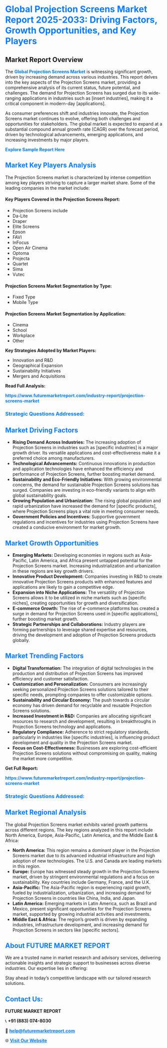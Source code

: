 <h1 style="color: #007BFF;">Global Projection Screens Market Report 2025-2033: Driving Factors, Growth Opportunities, and Key Players</h1>

<section id="overview">
<h2>Market Report Overview</h2>
<p>The <a href="https://www.futuremarketreport.com/industry-report/projection-screens-market" style="color: #007BFF; text-decoration: none;"><strong>Global Projection Screens Market</strong></a> is witnessing significant growth, driven by increasing demand across various industries. This report delves into the key aspects of the Projection Screens market, providing a comprehensive analysis of its current status, future potential, and challenges. The demand for Projection Screens has surged due to its wide-ranging applications in industries such as [insert industries], making it a critical component in modern-day [applications].</p>
<p>As consumer preferences shift and industries innovate, the Projection Screens market continues to evolve, offering both challenges and opportunities for stakeholders. The global market is expected to expand at a substantial compound annual growth rate (CAGR) over the forecast period, driven by technological advancements, emerging applications, and increasing investments by major players.</p>
</section>

<section id="overview">
<p><a href="https://www.futuremarketreport.com/request-sample/reportId=98702" style="color: #007BFF; text-decoration: none;"><strong>Explore Sample Report Here</strong></a></p>
</section>

<section id="key-players">
<h2 style="color: #007BFF;">Market Key Players Analysis</h2>
<p>The Projection Screens market is characterized by intense competition among key players striving to capture a larger market share. Some of the leading companies in the market include:</p>
<h4>Key Players Covered in the Projection Screens Report:</h4>
<ul><li>Projection Screens include</li><li>Da-Lite</li><li>Draper</li><li>Elite Screens</li><li>Epson</li><li>FAVI</li><li>InFocus</li><li>Open Air Cinema</li><li>Optoma</li><li>Projecta</li><li>Quartet</li><li>Sima</li><li>Vutec</li></ul>
<h4>Projection Screens Market Segmentation by Type:</h4>
<ul><li>Fixed Type</li><li>Mobile Type</li></ul>

<h4>Projection Screens Market Segmentation by Application:</h4>
<ul><li>Cinema</li><li>School</li><li>Workplace</li><li>Other</li></ul>
<p><strong>Key Strategies Adopted by Market Players:</strong></p>
<ul>
<li>Innovation and R&D</li>
<li>Geographical Expansion</li>
<li>Sustainability Initiatives</li>
<li>Mergers and Acquisitions</li>
</ul>
</section>

<section>
<p><strong>Read Full Analysis: </strong></p><a href="https://www.futuremarketreport.com/industry-report/projection-screens-market" style="color: #007BFF; text-decoration: none;"><strong>https://www.futuremarketreport.com/industry-report/projection-screens-market</strong></a>
<h3 style="color: #007BFF;">Strategic Questions Addressed:</h3>
</section>

<section id="driving-factors">
<h2 style="color: #007BFF;">Market Driving Factors</h2>
<ul>
<li><strong>Rising Demand Across Industries:</strong> The increasing adoption of Projection Screens in industries such as [specific industries] is a major growth driver. Its versatile applications and cost-effectiveness make it a preferred choice among manufacturers.</li>
<li><strong>Technological Advancements:</strong> Continuous innovations in production and application technologies have enhanced the efficiency and performance of Projection Screens, further boosting market demand.</li>
<li><strong>Sustainability and Eco-Friendly Initiatives:</strong> With growing environmental concerns, the demand for sustainable Projection Screens solutions has surged. Companies are investing in eco-friendly variants to align with global sustainability goals.</li>
<li><strong>Growing Population and Urbanization:</strong> The rising global population and rapid urbanization have increased the demand for [specific products], where Projection Screens plays a vital role in meeting consumer needs.</li>
<li><strong>Government Policies and Incentives:</strong> Supportive government regulations and incentives for industries using Projection Screens have created a conducive environment for market growth.</li>
</ul>
</section>

<section id="growth-opportunities">
<h2 style="color: #007BFF;">Market Growth Opportunities</h2>
<ul>
<li><strong>Emerging Markets:</strong> Developing economies in regions such as Asia-Pacific, Latin America, and Africa present untapped potential for the Projection Screens market. Increasing industrialization and urbanization in these regions are key growth drivers.</li>
<li><strong>Innovative Product Development:</strong> Companies investing in R&D to create innovative Projection Screens products with enhanced features and applications are likely to gain a competitive edge.</li>
<li><strong>Expansion into Niche Applications:</strong> The versatility of Projection Screens allows it to be utilized in niche markets such as [specific niches], creating opportunities for growth and diversification.</li>
<li><strong>E-commerce Growth:</strong> The rise of e-commerce platforms has created a surge in demand for Projection Screens used in [specific applications], further boosting market growth.</li>
<li><strong>Strategic Partnerships and Collaborations:</strong> Industry players are forming partnerships to leverage shared expertise and resources, driving the development and adoption of Projection Screens products globally.</li>
</ul>
</section>

<section id="trending-factors">
<h2 style="color: #007BFF;">Market Trending Factors</h2>
<ul>
<li><strong>Digital Transformation:</strong> The integration of digital technologies in the production and distribution of Projection Screens has improved efficiency and customer satisfaction.</li>
<li><strong>Customization and Personalization:</strong> Consumers are increasingly seeking personalized Projection Screens solutions tailored to their specific needs, prompting companies to offer customizable options.</li>
<li><strong>Sustainability and Circular Economy:</strong> The push towards a circular economy has driven demand for recyclable and reusable Projection Screens solutions.</li>
<li><strong>Increased Investment in R&D:</strong> Companies are allocating significant resources to research and development, resulting in breakthroughs in Projection Screens technology and applications.</li>
<li><strong>Regulatory Compliance:</strong> Adherence to strict regulatory standards, particularly in industries like [specific industries], is influencing product development and quality in the Projection Screens market.</li>
<li><strong>Focus on Cost-Effectiveness:</strong> Businesses are exploring cost-efficient Projection Screens solutions without compromising on quality, making the market more competitive.</li>
</ul>
</section>

<section>
<p><strong>Get Full Report: </strong></p><a href="https://www.futuremarketreport.com/industry-report/projection-screens-market" style="color: #007BFF; text-decoration: none;"><strong>https://www.futuremarketreport.com/industry-report/projection-screens-market</strong></a>
<h3 style="color: #007BFF;">Strategic Questions Addressed:</h3>
</section>


<section id="regional-analysis">
<h2 style="color: #007BFF;">Market Regional Analysis</h2>
<p>The global Projection Screens market exhibits varied growth patterns across different regions. The key regions analyzed in this report include North America, Europe, Asia-Pacific, Latin America, and the Middle East & Africa:</p>
<ul>
<li><strong>North America:</strong> This region remains a dominant player in the Projection Screens market due to its advanced industrial infrastructure and high adoption of new technologies. The U.S. and Canada are leading markets in this region.</li>
<li><strong>Europe:</strong> Europe has witnessed steady growth in the Projection Screens market, driven by stringent environmental regulations and a focus on sustainability. Key countries include Germany, France, and the U.K.</li>
<li><strong>Asia-Pacific:</strong> The Asia-Pacific region is experiencing rapid growth, fueled by industrialization, urbanization, and increasing demand for Projection Screens in countries like China, India, and Japan.</li>
<li><strong>Latin America:</strong> Emerging markets in Latin America, such as Brazil and Mexico, present significant opportunities for the Projection Screens market, supported by growing industrial activities and investments.</li>
<li><strong>Middle East & Africa:</strong> The region’s growth is driven by expanding industries, infrastructure development, and increasing demand for Projection Screens in sectors like [specific sectors].</li>
</ul>
</section>

<footer>
<h2 style="color: #007BFF;">About FUTURE MARKET REPORT</h2>
<p>We are a trusted name in market research and advisory services, delivering actionable insights and strategic support to businesses across diverse industries. Our expertise lies in offering:</p>

<p>Stay ahead in today’s competitive landscape with our tailored research solutions.</p>

<h2 style="color: #007BFF;">Contact Us:</h2>
<p><strong>FUTURE MARKET REPORT</strong></p>
<p>📞 <strong>+91 (883) 074-8030</strong></p>
<p>📧 <strong><a href="mailto:help@futuremarketreport.com" style="color: #007BFF;">help@futuremarketreport.com</a></strong></p>
<p>🌐 <strong><a href="https://www.futuremarketreport.com/" style="color: #007BFF;">Visit Our Website</a></strong></p>
</footer>